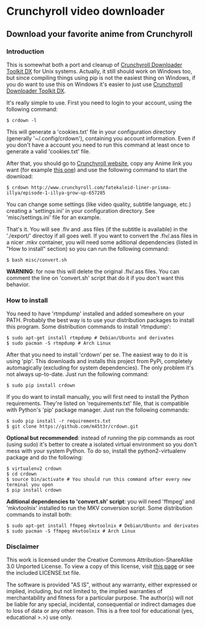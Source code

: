 # Crunchyroll video downloader
## Download your favorite anime from Crunchyroll

### Introduction

This is somewhat both a port and cleanup of [Crunchyroll Downloader Toolkit DX][1] for Unix systems. Actually, it still should work on Windows too, but since compiling things using pip is not the easiest thing on Windows, if you do want to use this on Windows it's easier to just use [Crunchyroll Downloader Toolkit DX][1].

It's really simple to use. First you need to login to your account, using the following command:
```
$ crdown -l
```

This will generate a 'cookies.txt' file in your configuration directory (generally '~/.config/crdown'), containing you account information. Even if you don't have a account you need to run this command at least once to generate a valid 'cookies.txt' file.

After that, you should go to [Crunchyroll website][2], copy any Anime link you want (for example [this one](http://www.crunchyroll.com/fatekaleid-liner-prisma-illya/episode-1-illya-grow-up-657285)) and use the following command to start the download:
```
$ crdown http://www.crunchyroll.com/fatekaleid-liner-prisma-illya/episode-1-illya-grow-up-657285
```

You can change some settings (like video quality, subtitle language, etc.) creating a 'settings.ini' in your configuration directory. See 'misc/settings.ini' file for an example.

That's it. You will see .flv and .ass files (if the subtitle is available) in the './export/' directoy if all goes well. If you want to convert the .flv/.ass files in a nicer .mkv container, you will need some aditional dependencies (listed in "How to install" section) so you can run the following command:
```
$ bash misc/convert.sh
```

**WARNING**: for now this will delete the original .flv/.ass files. You can comment the line on 'convert.sh' script that do it if you don't want this behavior.

### How to install

You need to have 'rtmpdump' installed and added somewhere on your PATH. Probably the best way is to use your distribution packages to install this program. Some distribution commands to install 'rtmpdump':
```
$ sudo apt-get install rtmpdump # Debian/Ubuntu and derivates
$ sudo pacman -S rtmpdump # Arch Linux
```

After that you need to install 'crdown' per se. The easiest way to do it is using 'pip'. This downloads and installs this project from PyPi, completely automagically (excluding for system dependencies). The only problem it's not always up-to-date. Just run the following command:
```
$ sudo pip install crdown
```

If you do want to install manually, you will first need to install the Python requirements. They're listed on 'requirements.txt' file, that is compatible with Python's 'pip' package manager. Just run the following commands:
```
$ sudo pip install -r requirements.txt
$ git clone https://github.com/m45t3r/crdown.git
```

**Optional but recommended**: instead of running the pip commands as root (using sudo) it's better to create a isolated virtual environment so you don't mess with your system Python. To do so, install the python2-virtualenv package and do the following:
```
$ virtualenv2 crdown
$ cd crdown
$ source bin/activate # You should run this command after every new terminal you open
$ pip install crdown
```

**Aditional dependencies to 'convert.sh' script**: you will need 'ffmpeg' and 'mkvtoolnix' installed to run the MKV conversion script. Some distribution commands to install both:
```
$ sudo apt-get install ffmpeg mkvtoolnix # Debian/Ubuntu and derivates
$ sudo pacman -S ffmpeg mkvtoolnix # Arch Linux
```

### Disclaimer

This work is licensed under the Creative Commons Attribution-ShareAlike 3.0 Unported License. To view a copy of this license, visit  [this page][3] or see the included LICENSE.txt file.

The software is provided "AS IS", without any warranty, either expressed or implied, including, but not limited to, the implied warranties of merchantability and fitness for a particular purpose. The author(s) will not be liable for any special, incidental, consequential or indirect damages due to loss of data or any other reason. This is a free tool for educational (yes, educational >.>) use only.

[1]: http://www.darkztar.com/forum/showthread.php?219034-Ripping-videos-amp-subtitles-from-Crunchyroll-(noob-friendly)
[2]: http://www.crunchyroll.com/
[3]: http://creativecommons.org/licenses/by-sa/3.0/deed.en_US
